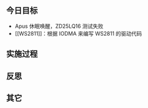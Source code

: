 
## 今日目标 
- Apus 休眠唤醒，ZD25LQ16 测试失败
- [[WS2811]]：根据 IODMA 来编写 WS2811 的驱动代码


## 实施过程




## 反思



## 其它 